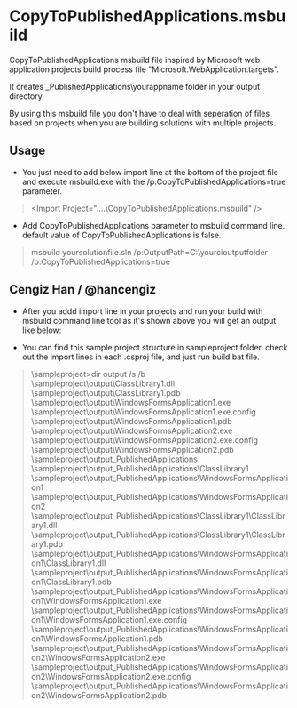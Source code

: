 CopyToPublishedApplications.msbuild
===================================

CopyToPublishedApplications msbuild file inspired by Microsoft web application projects build process file "Microsoft.WebApplication.targets".

It creates _PublishedApplications\yourappname folder in your output directory. 

By using this msbuild file you don't have to deal with seperation of files based on projects when you are building solutions with multiple projects.

Usage
-----------------------
- You just need to add below import line at the bottom of the project file and execute msbuild.exe with the /p:CopyToPublishedApplications=true parameter.

>&lt;Import Project="..\..\CopyToPublishedApplications.msbuild" /&gt;

- Add CopyToPublishedApplications parameter to msbuild command line. default value of CopyToPublishedApplications is false.

>msbuild yoursolutionfile.sln /p:OutputPath=C:\yourcioutputfolder /p:CopyToPublishedApplications=true

Cengiz Han / @hancengiz
-----------------------

- After you addd import line in your projects and run your build with msbuild command line tool as it's shown above you will get an output like below:

- You can find this sample project structure in sampleproject folder. check out the import lines in each .csproj file, and just run build.bat file.

>\sampleproject>dir output /s /b
>\sampleproject\output\ClassLibrary1.dll
>\sampleproject\output\ClassLibrary1.pdb
>\sampleproject\output\WindowsFormsApplication1.exe
>\sampleproject\output\WindowsFormsApplication1.exe.config
>\sampleproject\output\WindowsFormsApplication1.pdb
>\sampleproject\output\WindowsFormsApplication2.exe
>\sampleproject\output\WindowsFormsApplication2.exe.config
>\sampleproject\output\WindowsFormsApplication2.pdb
>\sampleproject\output\_PublishedApplications
>\sampleproject\output\_PublishedApplications\ClassLibrary1
>\sampleproject\output\_PublishedApplications\WindowsFormsApplication1
>\sampleproject\output\_PublishedApplications\WindowsFormsApplication2
>\sampleproject\output\_PublishedApplications\ClassLibrary1\ClassLibrary1.dll
>\sampleproject\output\_PublishedApplications\ClassLibrary1\ClassLibrary1.pdb
>\sampleproject\output\_PublishedApplications\WindowsFormsApplication1\ClassLibrary1.dll
>\sampleproject\output\_PublishedApplications\WindowsFormsApplication1\ClassLibrary1.pdb
>\sampleproject\output\_PublishedApplications\WindowsFormsApplication1\WindowsFormsApplication1.exe
>\sampleproject\output\_PublishedApplications\WindowsFormsApplication1\WindowsFormsApplication1.exe.config
>\sampleproject\output\_PublishedApplications\WindowsFormsApplication1\WindowsFormsApplication1.pdb
>\sampleproject\output\_PublishedApplications\WindowsFormsApplication2\WindowsFormsApplication2.exe
>\sampleproject\output\_PublishedApplications\WindowsFormsApplication2\WindowsFormsApplication2.exe.config
>\sampleproject\output\_PublishedApplications\WindowsFormsApplication2\WindowsFormsApplication2.pdb